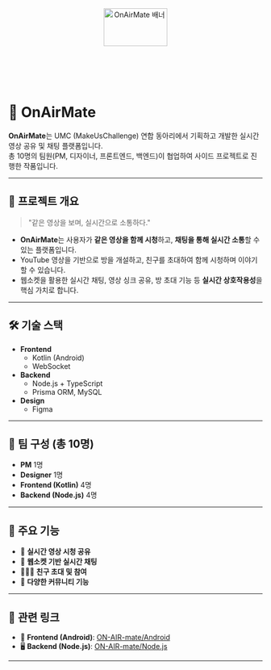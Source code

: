 <div align="center">
  <img 
    src="https://github.com/user-attachments/assets/ad92cf10-9c99-4bf5-af24-54cc2645a59b" 
    width="50%" 
    style="max-height: 150px; object-fit: cover;" 
    alt="OnAirMate 배너" />
</div>

# 🎥 OnAirMate

**OnAirMate**는 UMC (MakeUsChallenge) 연합 동아리에서 기획하고 개발한 실시간 영상 공유 및 채팅 플랫폼입니다.  
총 10명의 팀원(PM, 디자이너, 프론트엔드, 백엔드)이 협업하여 사이드 프로젝트로 진행한 작품입니다.

---

## 🎯 프로젝트 개요

> "같은 영상을 보며, 실시간으로 소통하다."

- **OnAirMate**는 사용자가 **같은 영상을 함께 시청**하고, **채팅을 통해 실시간 소통**할 수 있는 플랫폼입니다.
- YouTube 영상을 기반으로 방을 개설하고, 친구를 초대하여 함께 시청하며 이야기할 수 있습니다.
- 웹소켓을 활용한 실시간 채팅, 영상 싱크 공유, 방 초대 기능 등 **실시간 상호작용성**을 핵심 가치로 합니다.

---

## 🛠️ 기술 스택

- **Frontend**
  - Kotlin (Android)
  - WebSocket
- **Backend**
  - Node.js + TypeScript
  - Prisma ORM, MySQL
- **Design**
  - Figma

---

## 👥 팀 구성 (총 10명)

- **PM** 1명
- **Designer** 1명
- **Frontend (Kotlin)** 4명
- **Backend (Node.js)** 4명

---

## 📌 주요 기능

- 🎥 **실시간 영상 시청 공유**
- 💬 **웹소켓 기반 실시간 채팅**
- 🧑‍🤝‍🧑 **친구 초대 및 참여**
- 📡 **다양한 커뮤니티 기능**

---

## 🔗 관련 링크
- 📱 **Frontend (Android)**: [ON-AIR-mate/Android](https://github.com/ON-AIR-mate/Android)
- 🖥 **Backend (Node.js)**: [ON-AIR-mate/Node.js](https://github.com/ON-AIR-mate/Node.js)
---
